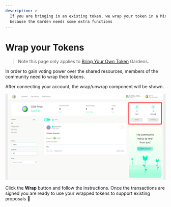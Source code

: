 ```yaml
---
description: >-
  If you are bringing in an existing token, we wrap your token in a Minime
  because the Garden needs some extra functions
---
```


# Wrap your Tokens

> Note this page only applies to [Bring Your Own Token](../garden-modes.md#bring-your-own-token-byot) Gardens.

In order to gain voting power over the shared resources, members of the community need to wrap their tokens.

After connecting your account, the wrap/unwrap component will be shown.

![Garden home screen](../.gitbook/assets/screenshot-2021-05-25-at-11.06.57%20%281%29%20%281%29.png)

Click the **Wrap** button and follow the instructions. Once the transactions are signed you are ready to use your wrapped tokens to support existing proposals 🎉



